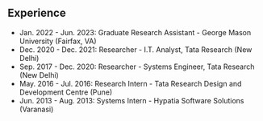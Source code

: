 ## Experience


<ul style="margin:0 0 0px;">
  <li>Jan. 2022 - Jun. 2023: Graduate Research Assistant - George Mason University (Fairfax, VA)</li>
  <li>Dec. 2020 - Dec. 2021: Researcher - I.T. Analyst, Tata Research (New Delhi)</li>
  <li>Sep. 2017 - Dec. 2020: Researcher - Systems Engineer, Tata Research (New Delhi)</li>
  <li>May. 2016 - Jul. 2016: Research Intern - Tata Research Design and Development Centre (Pune)</li>
  <li>Jun. 2013 - Aug. 2013: Systems Intern - Hypatia Software Solutions (Varanasi)</li>
</ul>


